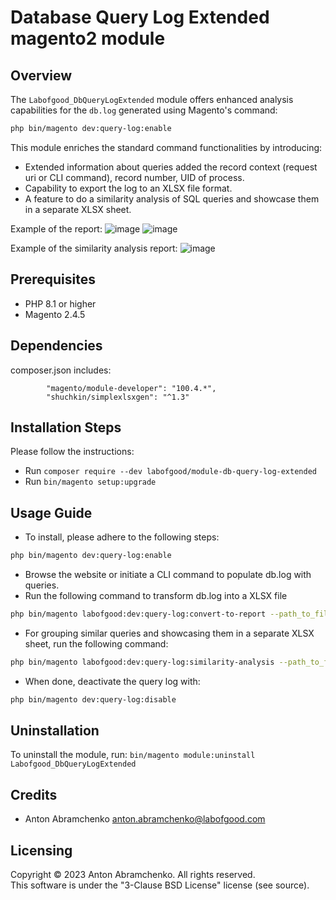 # Database Query Log Extended magento2 module

## Overview
The `Labofgood_DbQueryLogExtended` module offers enhanced analysis capabilities for the `db.log` generated using Magento's command:
```bash
php bin/magento dev:query-log:enable
```
This module enriches the standard command functionalities by introducing:
- Extended information about queries added the record context (request uri or CLI command), record number, UID of process.
- Capability to export the log to an XLSX file format.
- A feature to do a similarity analysis of SQL queries and showcase them in a separate XLSX sheet.

Example of the report: 
![image](https://github.com/abramchenkoaa/labofgood-module-db-query-log-extended/assets/3831358/97c52031-3cf2-4522-b0d2-9647687c6c6e)
![image](https://github.com/abramchenkoaa/labofgood-module-db-query-log-extended/assets/3831358/a250e86a-379e-48b5-89ea-c8e7142094fc)

Example of the similarity analysis report:
![image](https://github.com/abramchenkoaa/labofgood-module-db-query-log-extended/assets/3831358/05a154ee-1aef-4b76-a025-76946796e2b9)


## Prerequisites
 - PHP 8.1 or higher
 - Magento 2.4.5

## Dependencies
composer.json includes:
```
        "magento/module-developer": "100.4.*",
        "shuchkin/simplexlsxgen": "^1.3"
```

## Installation Steps
Please follow the instructions:

- Run `composer require --dev labofgood/module-db-query-log-extended`
- Run `bin/magento setup:upgrade`

## Usage Guide

- To install, please adhere to the following steps:
```bash
php bin/magento dev:query-log:enable
```
- Browse the website or initiate a CLI command to populate db.log with queries.
- Run the following command to transform db.log into a XLSX file
```bash
php bin/magento labofgood:dev:query-log:convert-to-report --path_to_file=/var/www/html/var/debug/db.log
```
- For grouping similar queries and showcasing them in a separate XLSX sheet, run the following command:
```bash
php bin/magento labofgood:dev:query-log:similarity-analysis --path_to_file=/var/www/html/var/debug/db.log
```
- When done, deactivate the query log with:
```bash
php bin/magento dev:query-log:disable
```

## Uninstallation
To uninstall the module, run: `bin/magento module:uninstall Labofgood_DbQueryLogExtended`

## Credits
 - Anton Abramchenko <anton.abramchenko@labofgood.com>

## Licensing
Copyright © 2023 Anton Abramchenko. All rights reserved.\
This software is under the "3-Clause BSD License" license (see source). 
